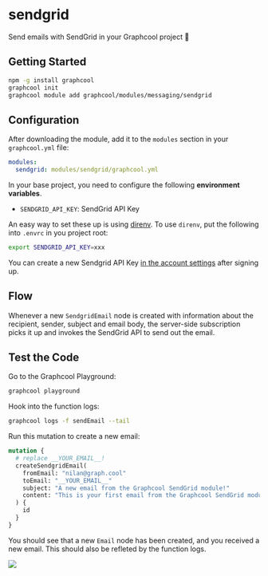 # sendgrid

Send emails with SendGrid in your Graphcool project 🎁

## Getting Started

```sh
npm -g install graphcool
graphcool init
graphcool module add graphcool/modules/messaging/sendgrid
```

## Configuration

After downloading the module, add it to the `modules` section in your `graphcool.yml` file:

```yaml
modules:
  sendgrid: modules/sendgrid/graphcool.yml
```

In your base project, you need to configure the following **environment variables**.

- `SENDGRID_API_KEY`: SendGrid API Key

An easy way to set these up is using [direnv](https://direnv.net/).
To use `direnv`, put the following into `.envrc` in you project root:

```sh
export SENDGRID_API_KEY=xxx
```

You can create a new Sendgrid API Key [in the account settings](https://app.sendgrid.com/settings/api_keys) after signing up.

## Flow

Whenever a new `SendgridEmail` node is created with information about the recipient, sender, subject and email body, the server-side subscription picks it up and invokes the SendGrid API to send out the email.

## Test the Code

Go to the Graphcool Playground:

```sh
graphcool playground
```

Hook into the function logs:

```sh
graphcool logs -f sendEmail --tail
```

Run this mutation to create a new email:

```graphql
mutation {
  # replace __YOUR_EMAIL__!
  createSendgridEmail(
    fromEmail: "nilan@graph.cool"
    toEmail: "__YOUR_EMAIL__"
    subject: "A new email from the Graphcool SendGrid module!"
    content: "This is your first email from the Graphcool SendGrid module!"
  ) {
    id
  }
}
```

You should see that a new `Email` node has been created, and you received a new email. This should also be refleted by the function logs.

![](http://i.imgur.com/5RHR6Ku.png)
